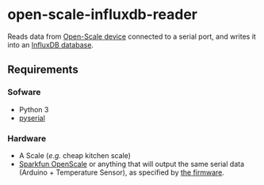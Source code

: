open-scale-influxdb-reader
================================

Reads data from [Open-Scale device](https://github.com/sparkfun/OpenScale)
connected to a serial port, and writes it into
an [InfluxDB database](https://github.com/influxdata/influxdb).

Requirements
---------------

### Sofware

 * Python 3
 * [pyserial](https://github.com/pyserial/pyserial)
 
### Hardware

 * A Scale (_e.g._ cheap kitchen scale)
 * [Sparkfun OpenScale](https://www.sparkfun.com/products/13261) or anything that
   will output the same serial data (Arduino + Temperature Sensor), as specified
   by [the firmware](https://github.com/sparkfun/OpenScale).
